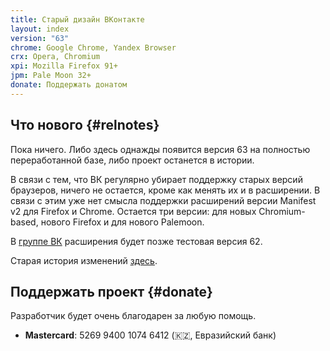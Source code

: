```yaml
---
title: Старый дизайн ВКонтакте
layout: index
version: "63"
chrome: Google Chrome, Yandex Browser
crx: Opera, Chromium
xpi: Mozilla Firefox 91+
jpm: Pale Moon 32+
donate: Поддержать донатом
---
```


## Что нового {#relnotes}

Пока ничего. Либо здесь однажды появится версия 63 на полностью переработанной базе, либо проект останется в истории.

В связи с тем, что ВК регулярно убирает поддержку старых версий браузеров, ничего не остается, кроме как менять их и в расширении. В связи с этим уже нет смысла поддержки расширений версии Manifest v2 для Firefox и Chrome. Остается три версии: для новых Chromium-based, нового Firefox и для нового Palemoon.

В [группе ВК](https://vk.com/old_vk_style) расширения будет позже тестовая версия 62.

Старая история изменений [здесь](changelog).

## Поддержать проект {#donate}
Разработчик будет очень благодарен за любую помощь.

- **Mastercard**: 5269 9400 1074 6412 (🇰🇿, Евразийский банк)